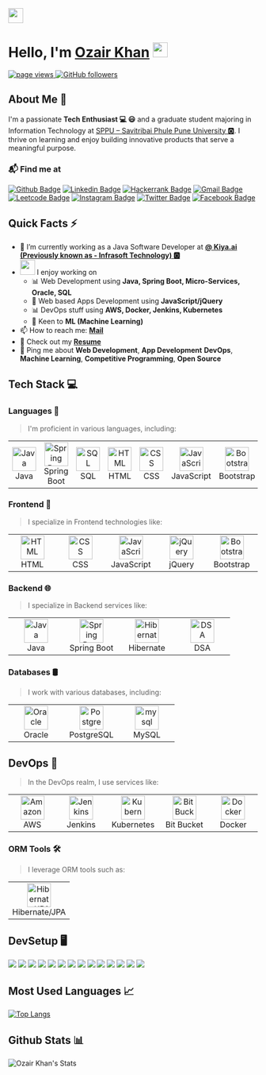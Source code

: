 <img width="30px" margin="0px" src="./icons/Hi.gif">

<h1 align="left" id="OzairKhan-title">Hello, I'm <a href="https://github.com/Ozair-khaan/Ozair-khaan">Ozair Khan</a> <img height="30px" src="https://emojis.slackmojis.com/emojis/images/1531849430/4246/blob-sunglasses.gif?1531849430"></h1>

<p align="left">
  <a href="https://github.com/Ozair-khaan">
    <img src="https://komarev.com/ghpvc/?username=Ozair-khaan" alt="page views" />
  </a>
  </a>
  <a href="https://github.com/Ozair-khaan?tab=followers">
    <img alt="GitHub followers" src="https://img.shields.io/github/followers/Ozair-khaan?color=green&logo=github">
  </a>
</p>

## About Me 🚀

I'm a passionate **Tech Enthusiast 💻 😃** and a graduate student majoring in Information Technology at [SPPU – Savitribai Phule Pune University 🅾️](http://www.unipune.ac.in/). I thrive on learning and enjoy building innovative products that serve a meaningful purpose.

### 📬 Find me at

[![Github Badge](http://img.shields.io/badge/-Github-black?style=flat-square&logo=github&link=https://github.com/Ozair-khaan)](https://github.com/Ozair-khaan)
[![Linkedin Badge](https://img.shields.io/badge/-LinkedIn-blue?style=flat-square&logo=Linkedin&logoColor=white&link=https://www.linkedin.com/in/ozair-khaan/)](https://www.linkedin.com/in/ozair-khaan/)
[![Hackerrank Badge](https://img.shields.io/badge/-Hackerrank-2EC866?style=flat-square&logo=HackerRank&logoColor=white&link=https://www.hackerrank.com/profile/ozairkhantech)](https://www.hackerrank.com/profile/ozairkhantech)
[![Gmail Badge](https://img.shields.io/badge/-Gmail-d14836?style=flat-square&logo=Gmail&logoColor=white&link=mailto:ozairkhantech@gmail.com)](mailto:ozairkhantech@gmail.com)
[![Leetcode Badge](https://img.shields.io/badge/-Leetcode-FFA116?style=flat-square&logo=leetcode&logoColor=white&link=https://leetcode.com/u/Ozair_Khaan/)](https://leetcode.com/u/Ozair_Khaan/)
[![Instagram Badge](https://img.shields.io/badge/-Instagram-E4405F?style=flat-square&logo=instagram&logoColor=white&link=https://instagram.com/ozair_khaan)](https://instagram.com/ozair_khaan)
[![Twitter Badge](https://img.shields.io/badge/-Twitter-1DA1F2?style=flat-square&logo=twitter&logoColor=white&link=https://x.com/iamozr)](https://x.com/iamozr)
[![Facebook Badge](https://img.shields.io/badge/-Facebook-1877F2?style=flat-square&logo=facebook&logoColor=white&link=https://www.facebook.com/iamozr/)](https://www.facebook.com/iamozr/)

## Quick Facts ⚡️

- 🔭 I’m currently working as a Java Software Developer at **[@ Kiya.ai (Previously known as - Infrasoft Technology) 🅾️](https://www.kiya.ai/)**
- <img src="https://media.giphy.com/media/WUlplcMpOCEmTGBtBW/giphy.gif" width="30"> I enjoy working on
  - 📊 Web Development using **Java, Spring Boot, Micro-Services, Oracle, SQL**
  - 📱 Web based Apps Development using **JavaScript/jQuery**
  - 📊 DevOps stuff using **AWS, Docker, Jenkins, Kubernetes**
  - 🤖 Keen to **ML (Machine Learning)**
- 📫 How to reach me: **[Mail](mailto:ozairkhantech@gmail.com)**
- 📙 Check out my **[Resume](https://www.linkedin.com/in/ozair-khaan/)**
- 💬 Ping me about **Web Development**, **App Development** **DevOps**, **Machine Learning**, **Competitive Programming**, **Open Source**

## Tech Stack 💻

### Languages 🚀

> I'm proficient in various languages, including:

<table>
  <tr>
  <td align="center" width="96">
      <a href="#Ozair-khaan">
        <img src="https://cdn.jsdelivr.net/gh/devicons/devicon/icons/java/java-original.svg" width="48" height="48" alt="Java" />
      </a>
      <br>Java
    </td>
    <td align="center" width="96">
      <a href="#Ozair-khaan" >
        <img src="https://cdn.jsdelivr.net/gh/devicons/devicon/icons/spring/spring-original.svg" width="48" height="48" alt="Spring Boot" />
      </a>
      <br>Spring Boot
    </td>
    <td align="center" width="96">
      <a href="#Ozair-khaan">
        <img src="https://cdn.jsdelivr.net/gh/devicons/devicon/icons/mysql/mysql-original.svg" width="48" height="48" alt="SQL" />
      </a>
      <br>SQL
    </td>
    <td align="center" width="96">
      <a href="#Ozair-khaan">
        <img src="https://cdn.jsdelivr.net/gh/devicons/devicon/icons/html5/html5-original.svg" width="48" height="48" alt="HTML" />
      </a>
      <br>HTML
    </td>
    <td align="center" width="96">
      <a href="#Ozair-khaan">
        <img src="https://cdn.jsdelivr.net/gh/devicons/devicon/icons/css3/css3-original.svg" width="48" height="48" alt="CSS" />
      </a>
      <br>CSS
    </td>
    <td align="center" width="96">
      <a href="#Ozair-khaan">
        <img src="https://cdn.jsdelivr.net/gh/devicons/devicon/icons/javascript/javascript-original.svg" width="48" height="48" alt="JavaScript" />
      </a>
      <br>JavaScript
    </td>
    <td align="center" width="96">
      <a href="#Ozair-khaan">
        <img src="https://cdn.jsdelivr.net/gh/devicons/devicon/icons/bootstrap/bootstrap-original.svg" width="48" height="48" alt="Bootstrap" />
      </a>
      <br>Bootstrap
    </td>
    <td align="center"  width="96">
      <a href="#Ozair-khaan">
        <img src="https://cdn.jsdelivr.net/gh/devicons/devicon/icons/oracle/oracle-original.svg" width="48" height="48" alt="Oracle" />
      </a>
      <br>Oralce
    </td>
    <td align="center"  width="96">
      <a href="#Ozair-khaan">
        <img src="https://cdn.jsdelivr.net/gh/devicons/devicon/icons/git/git-original.svg" width="48" height="48" alt="git" />
      </a>
      <br>Git
    </td>
    <td align="center"  width="96">
      <a href="#Ozair-khaan">
        <img src="https://cdn.jsdelivr.net/gh/devicons/devicon/icons/gitlab/gitlab-original.svg" width="48" height="48" alt="gitlab" />
      </a>
      <br>GitLab
    </td>
    <td align="center"  width="96">
      <a href="#Ozair-khaan">
        <img src="https://cdn.jsdelivr.net/gh/devicons/devicon/icons/github/github-original.svg" width="48" height="48" alt="git" />
      </a>
      <br>GitHub
    </td>
     <td align="center"  width="96">
      <a href="#Ozair-khaan">
        <img src="https://cdn.jsdelivr.net/gh/devicons/devicon/icons/linux/linux-original.svg" width="48" height="48" alt="Linux" />
      </a>
      <br>Linux
    </td>
  </tr>
</table>

### Frontend 🎨

> I specialize in Frontend technologies like:

<table>
  <tr>
    <td align="center" width="96">
      <a href="#Ozair-khaan">
        <img src="https://cdn.jsdelivr.net/gh/devicons/devicon/icons/html5/html5-original.svg" width="48" height="48" alt="HTML" />
      </a>
      <br>HTML
    </td>
    <td align="center" width="96">
      <a href="#Ozair-khaan">
        <img src="https://cdn.jsdelivr.net/gh/devicons/devicon/icons/css3/css3-original.svg" width="48" height="48" alt="CSS" />
      </a>
      <br>CSS
    </td>
    <td align="center" width="96">
      <a href="#Ozair-khaan">
        <img src="https://cdn.jsdelivr.net/gh/devicons/devicon/icons/javascript/javascript-original.svg" width="48" height="48" alt="JavaScript" />
      </a>
      <br>JavaScript
    </td>
    <td align="center" width="96">
      <a href="#Ozair-khaan">
        <img src="https://cdn.jsdelivr.net/gh/devicons/devicon@latest/icons/kubernetes/kubernetes-original.svg" width="48" height="48" alt="jQuery" />
      </a>
      <br>jQuery
    </td>
    <td align="center" width="96">
      <a href="#Ozair-khaan">
        <img src="https://cdn.jsdelivr.net/gh/devicons/devicon/icons/bootstrap/bootstrap-original.svg" width="48" height="48" alt="Bootstrap" />
      </a>
      <br>Bootstrap
    </td>
  </tr>
</table>

### Backend 🌐

> I specialize in Backend services like:

<table>
  <tr>
    <td align="center" width="96" margin="10">
      <a href="#Ozair-khaan">
        <img src="https://cdn.jsdelivr.net/gh/devicons/devicon/icons/java/java-original.svg" width="48" height="48" alt="Java" />
      </a>
      <br>Java
    </td>
    <td align="center" width="96">
      <a href="#Ozair-khaan">
        <img src="https://cdn.jsdelivr.net/gh/devicons/devicon/icons/spring/spring-original.svg" width="48" height="48" alt="Spring Boot" />
      </a>
      <br>Spring Boot
    </td>
    <td align="center" width="96">
      <a href="#Ozair-khaan">
        <img src="https://cdn.jsdelivr.net/gh/devicons/devicon@latest/icons/hibernate/hibernate-original.svg"" width="48" height="48" alt="Hibernate" />
      </a>
      <br>Hibernate
    </td>
    <td align="center" width="96">
      <a href="#Ozair-khaan">
        <img src="https://cdn.jsdelivr.net/gh/ozairkhaan/tech-icons@v1.0.0/icons/dsa.svg"" width="48" height="48" alt="DSA" />
      </a>
      <br>DSA
    </td>

  </tr>
</table>

### Databases 🛢️

> I work with various databases, including:

<table>
  <tr>
    <td align="center" width="96" margin="10">
      <a href="#Ozair-khaan">
        <img src="https://cdn.jsdelivr.net/gh/devicons/devicon/icons/oracle/oracle-original.svg" width="48" height="48" alt="Oracle" />
      </a>
      <br>Oracle
    </td>
    <td align="center" width="96">
      <a href="#Ozair-khaan">
        <img src="https://cdn.jsdelivr.net/gh/devicons/devicon/icons/postgresql/postgresql-original.svg" width="48" height="48" alt="Postgresql" />
      </a>
      <br>PostgreSQL
    </td>
    <td align="center" width="96">
      <a href="#Ozair-khaan">
        <img src="https://cdn.jsdelivr.net/gh/devicons/devicon/icons/mysql/mysql-original.svg" width="48" height="48" alt="mysql" />
      </a>
      <br>MySQL
    </td>
  </tr>
</table>

## DevOps 🚀

> In the DevOps realm, I use services like:

<table>
  <tr>
    <td align="center" width="96" margin="10">
      <a href="#Ozair-khaan">
        <img src="https://cdn.jsdelivr.net/gh/devicons/devicon/icons/amazonwebservices/amazonwebservices-line-wordmark.svg" width="48" height="48" alt="Amazon-Web-Services" />
      </a>
      <br>AWS
    </td>
    <td align="center" width="96">
      <a href="#Ozair-khaan">
        <img src="https://cdn.jsdelivr.net/gh/devicons/devicon@latest/icons/jenkins/jenkins-line.svg" width="48" height="48" alt="Jenkins" />
      </a>
      <br>Jenkins
    </td>
    <td align="center" width="96">
      <a href="#Ozair-khaan">
        <img src="https://cdn.jsdelivr.net/gh/devicons/devicon@latest/icons/kubernetes/kubernetes-original.svg" width="48" height="48" alt="Kubernetes" />
      </a>
      <br>Kubernetes
    </td>
    <td align="center" width="96">
      <a href="#Ozair-khaan">
        <img src="https://cdn.jsdelivr.net/gh/devicons/devicon@latest/icons/bitbucket/bitbucket-original.svg" width="48" height="48" alt="BitBucket" />
      </a>
      <br>Bit Bucket
    </td>
    <td align="center" width="96">
      <a href="#Ozair-khaan">
        <img src="https://cdn.jsdelivr.net/gh/devicons/devicon@latest/icons/docker/docker-original.svg" width="48" height="48" alt="Docker" />
      </a>
      <br>Docker
    </td>
   
  </tr>
</table>

### ORM Tools 🛠️

> I leverage ORM tools such as:

<table>
  <tr>
  <td align="center" width="96">
      <a href="#Ozair-khaan">
        <img src="https://cdn.jsdelivr.net/gh/devicons/devicon@latest/icons/hibernate/hibernate-original.svg" width="48" height="48" alt="Hibernate/JPA" />
      </a>
      <br>Hibernate/JPA
    </td>
  </tr>
</table>

## DevSetup 🖥️

<img src="https://img.shields.io/badge/Git-555555.svg?&style=flat-square&logo=Git&logoColor=0078D6"> <img src="https://img.shields.io/badge/Windows-555555.svg?&style=flat-square&logo=windows&logoColor=0078D6"> <img src="https://img.shields.io/badge/Chrome-555555.svg?&style=flat-square&logo=google-chrome&logoColor=FABC0C"> <img src="https://img.shields.io/badge/VS Code-555555?style=flat-square&logo=visual-studio-code&logoColor=007ACC"> <img src="https://img.shields.io/badge/Android Studio-555555?style=flat-square&logo=android-studio&logoColor=007ACC"> <img src="https://img.shields.io/badge/Terminal-555555.svg?&style=flat-square&logo=powershell&logoColor=white"> <img src="https://img.shields.io/badge/Jupyter-555555.svg?&style=flat-square&logo=jupyter&logoColor=F37626"> <img src="https://img.shields.io/badge/Anaconda-555555.svg?&style=flat-square&logo=anaconda&logoColor=44A833"> <img src="https://img.shields.io/badge/PyCharm-555555.svg?&style=flat-square&logo=pycharm&logoColor=black"> <img src="https://img.shields.io/badge/IntelliJ-555555.svg?&style=flat-square&logo=intellij-idea&logoColor=black"> <img src="https://img.shields.io/badge/Postman-555555.svg?&style=flat-square&logo=postman&logoColor=FF6C37"> <img src="https://img.shields.io/badge/Notion-555555.svg?&style=flat-square&logo=notion&logoColor=white"> <img src="https://img.shields.io/badge/Ubuntu-555555.svg?&style=flat-square&logo=ubuntu&logoColor=E95420"> <img src="https://img.shields.io/badge/Canva-555555.svg?&style=flat-square&logo=canva&logoColor=white">

## Most Used Languages 📈

[![Top Langs](https://github-readme-stats.vercel.app/api/top-langs/?username=Ozair-khaan&theme=chartreuse-dark&show_icons=true&hide_border=false&layout=compact)](https://github.com/Ozair-khaan)

## Github Stats 📊

![Ozair Khan's Stats](https://github-readme-stats.vercel.app/api?username=Ozair-khaan&theme=default&show_icons=true&hide_border=true&count_private=true)
